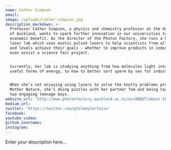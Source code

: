 ```yaml
---
name: Cather Simpson
email:
image: /uploads/cather-simpson.jpg
description_markdown: >-
  Professor Cather Simpson, a physics and chemistry professor at the University
  of Auckland, wants to spark further innovation in our universities to boost
  economic benefit. As the director of the Photon Factory, she runs a high-tech
  laser lab which uses exotic pulsed lasers to help scientists from all realms
  and levels achieve their goals - whether to improve products in industry or
  even assist a science fair project.


  Currently, her lab is studying anything from how molecules light into more
  useful forms of energy, to how to better sort sperm by sex for industry.


  When she’s not enjoying using lasers to solve the knotty problems presented by
  Mother Nature, she’s doing puzzles with her partner Tom and being taxi-mom to
  two engaging teenage boys.
website_url: 'http://www.photonfactory.auckland.ac.nz/en/ABOUT/about-the-photon-factory.html'
medium_url:
twitter: 'https://twitter.com/ptolemytortoise'
facebook:
youtube_video:
github_username:
instagram:
---
```


Enter your description here...
